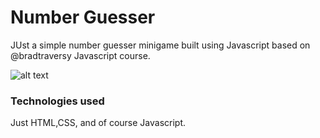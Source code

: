 # Number Guesser

JUst a simple number guesser minigame built using Javascript based on @bradtraversy Javascript course.

![alt text](https://s22.postimg.cc/inezy8wzl/Screenshot-2018-6-27_Document_2.png)


### Technologies used 

Just HTML,CSS, and of course Javascript.
